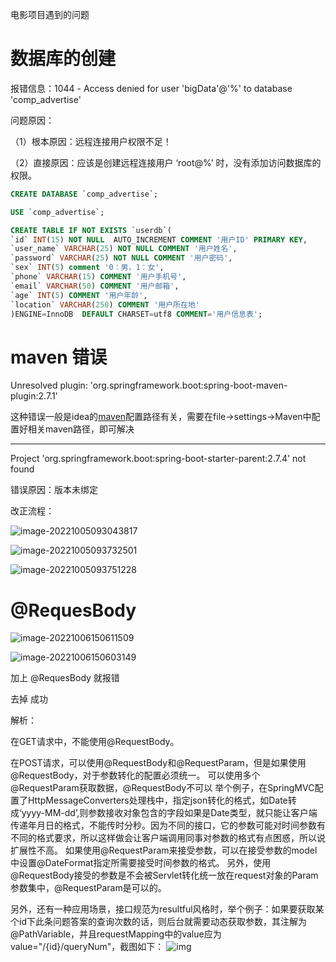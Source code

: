 电影项目遇到的问题

# 数据库的创建

报错信息：1044 - Access denied for user 'bigData'@'%' to database 'comp_advertise'

问题原因：

（1）根本原因：远程连接用户权限不足！

（2）直接原因：应该是创建远程连接用户 ‘root@%’ 时，没有添加访问数据库的权限。

```sql
CREATE DATABASE `comp_advertise`;

USE `comp_advertise`;

CREATE TABLE IF NOT EXISTS `userdb`(
`id` INT(15) NOT NULL  AUTO_INCREMENT COMMENT '用户ID' PRIMARY KEY,
`user_name` VARCHAR(25) NOT NULL COMMENT '用户姓名',
`password` VARCHAR(25) NOT NULL COMMENT '用户密码',
`sex` INT(5) comment '0：男，1：女',
`phone` VARCHAR(15) COMMENT '用户手机号',
`email` VARCHAR(50) COMMENT '用户邮箱',
`age` INT(5) COMMENT '用户年龄',
`location` VARCHAR(250) COMMENT '用户所在地'
)ENGINE=InnoDB  DEFAULT CHARSET=utf8 COMMENT='用户信息表';
```

# maven 错误

Unresolved plugin: 'org.springframework.boot:spring-boot-maven-plugin:2.7.1'

这种错误一般是idea的[maven](https://so.csdn.net/so/search?q=maven&spm=1001.2101.3001.7020)配置路径有关，需要在file->settings->Maven中配置好相关maven路径，即可解决

------

Project 'org.springframework.boot:spring-boot-starter-parent:2.7.4' not found

错误原因：版本未绑定

改正流程：

![image-20221005093043817](D:\笔记\照片\image-20221005093043817.png)

![image-20221005093732501](D:\笔记\照片\image-20221005093732501.png)

![image-20221005093751228](D:\笔记\照片\image-20221005093751228.png)

# @RequesBody

![image-20221006150611509](D:\笔记\照片\image-20221006150611509.png)

![image-20221006150603149](D:\笔记\照片\image-20221006150603149.png)

加上 @RequesBody 就报错

去掉 成功

解析：

在GET请求中，不能使用@RequestBody。 

在POST请求，可以使用@RequestBody和@RequestParam，但是如果使用@RequestBody，对于参数转化的配置必须统一。
可以使用多个@RequestParam获取数据，@RequestBody不可以 举个例子，在SpringMVC配置了HttpMessageConverters处理栈中，指定json转化的格式，如Date转成‘yyyy-MM-dd’,则参数接收对象包含的字段如果是Date类型，就只能让客户端传递年月日的格式，不能传时分秒。因为不同的接口，它的参数可能对时间参数有不同的格式要求，所以这样做会让客户端调用同事对参数的格式有点困惑，所以说扩展性不高。 如果使用@RequestParam来接受参数，可以在接受参数的model中设置@DateFormat指定所需要接受时间参数的格式。 另外，使用@RequestBody接受的参数是不会被Servlet转化统一放在request对象的Param参数集中，@RequestParam是可以的。



另外，还有一种应用场景，接口规范为resultful风格时，举个例子：如果要获取某个id下此条问题答案的查询次数的话，则后台就需要动态获取参数，其注解为@PathVariable，并且requestMapping中的value应为value="/{id}/queryNum"，截图如下：
![img](https://img-blog.csdn.net/20180116103454601?watermark/2/text/aHR0cDovL2Jsb2cuY3Nkbi5uZXQvdTAxMzMwNjU0NQ==/font/5a6L5L2T/fontsize/400/fill/I0JBQkFCMA==/dissolve/70/gravity/SouthEast)
